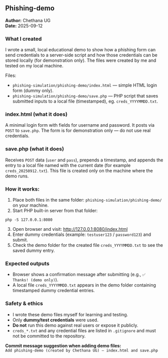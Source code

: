 ## Phishing-demo 

**Author:** Chethana UG  
**Date:** 2025-09-12

### What I created
I wrote a small, local educational demo to show how a phishing form can send credentials to a server-side script and how those credentials can be stored locally (for demonstration only). The files were created by me and tested on my local machine.

Files:
- `phishing-simulation/phishing-demo/index.html` — simple HTML login form (dummy only).  
- `phishing-simulation/phishing-demo/save.php` — PHP script that saves submitted inputs to a local file (timestamped), eg. `creds_YYYYMMDD.txt`.

### index.html (what it does)
A minimal login form with fields for username and password. It posts via `POST` to `save.php`. The form is for demonstration only — do not use real credentials.
### save.php (what it does)
Receives `POST` data (`user` and `pass`), prepends a timestamp, and appends the entry to a local file named with the current date (for example `creds_20250912.txt`). This file is created only on the machine where the demo runs.


### How it works:
1. Place both files in the same folder: `phishing-simulation/phishing-demo/` on your machine.  
2. Start PHP built-in server from that folder:
```
php -S 127.0.0.1:8080
```
3. Open browser and visit:
http://127.0.0.1:8080/index.html
4. Enter dummy credentials (example: `testuser123` / `password123`) and submit.  
5. Check the demo folder for the created file `creds_YYYYMMDD.txt` to see the saved dummy entry.

### Expected outputs
- Browser shows a confirmation message after submitting (e.g., `✅ Thanks! (demo only)`).  
- A local file `creds_YYYYMMDD.txt` appears in the demo folder containing timestamped dummy credential entries.

### Safety & ethics
- I wrote these demo files myself for learning and testing.  
- Only **dummy/test credentials** were used.  
- **Do not** run this demo against real users or expose it publicly.  
- `creds_*.txt` and any credential files are listed in `.gitignore` and must not be committed to the repository.

**Commit message suggestion when adding demo files:**  
`Add phishing-demo (created by Chethana UG) — index.html and save.php`
